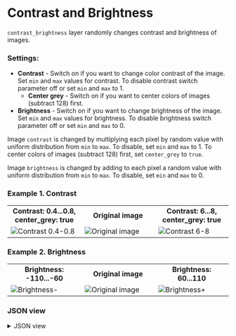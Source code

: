 # Contrast and Brightness

`contrast_brightness` layer randomly changes contrast and brightness of images.

### Settings:

- **Contrast** - Switch on if you want to change color contrast of the image. Set `min` and `max` values for contrast. To disable contrast switch parameter off or set `min` and `max` to 1.
  - **Center grey** - Switch on if you want to center colors of images (subtract 128) first.
- **Brightness** - Switch on if you want to change brightness of the image. Set `min` and `max` values for brightness. To disable brightness switch parameter off or set `min` and `max` to 0.

Image `contrast` is changed by multiplying each pixel by random value with uniform distribution from `min` to `max`. To disable, set `min` and `max` to 1. To center colors of images (subtract 128) first, set `center_grey` to `true`.

Image `brightness` is changed by adding to each pixel a random value with uniform distribution from `min` to `max`. To disable, set `min` and `max` to 0.

### Example 1. Contrast

<table>
<tr>
<td style="text-align:center; width:33%"><strong>Contrast: 0.4...0.8, center_grey: true</strong></td>
<td style="text-align:center; width:33%"><strong>Original image</strong></td>
<td style="text-align:center; width:33%"><strong>Contrast: 6...8, center_grey: true</strong></td>
</tr>
<tr>
<td> <img src="https://github.com/supervisely-ecosystem/ml-nodes/assets/79905215/dda6939b-e8a7-4afd-ab1a-e9212dd4a156" alt="Contrast 0.4-0.8" /> </td>
<td> <img src="https://github.com/supervisely-ecosystem/ml-nodes/assets/79905215/92069f7c-c2f0-4c1a-be22-0a59602039a6" alt="Original image" /> </td>
<td> <img src="https://github.com/supervisely-ecosystem/ml-nodes/assets/79905215/1f43c7a3-abfe-4d05-8506-7967628270f5" alt="Contrast 6-8" /> </td>
</tr>
</table>

### Example 2. Brightness

<table>
<tr>
<td style="text-align:center; width:33%"><strong>Brightness: -110...-60</strong></td>
<td style="text-align:center; width:33%"><strong>Original image</strong></td>
<td style="text-align:center; width:33%"><strong>Brightness: 60...110</strong></td>
</tr>
<tr>
<td> <img src="https://github.com/supervisely-ecosystem/ml-nodes/assets/79905215/9b09084b-943c-42b0-aea5-5df1fb66673f" alt="Brightness-" /> </td>
<td> <img src="https://github.com/supervisely-ecosystem/ml-nodes/assets/79905215/d52872cb-8d05-4239-a959-7f232fc2027e" alt="Original image" /> </td>
<td> <img src="https://github.com/supervisely-ecosystem/ml-nodes/assets/79905215/910a4044-6c3e-4fb3-bb0b-96afdbde368b" alt="Brightness+" /> </td>
</tr>
</table>

### JSON view

<details>
  <summary>JSON view</summary>
<pre>
{
  "action": "contrast_brightness",
  "src": ["$data_5"],
  "dst": "$contrast_brightness_9",
  "settings": {
    "contrast": {
      "min": 6,
      "max": 8,
      "center_grey": true
    },
    "brightness": {
      "min": 60,
      "max": 110
    }
  }
}
</pre>
</details>
